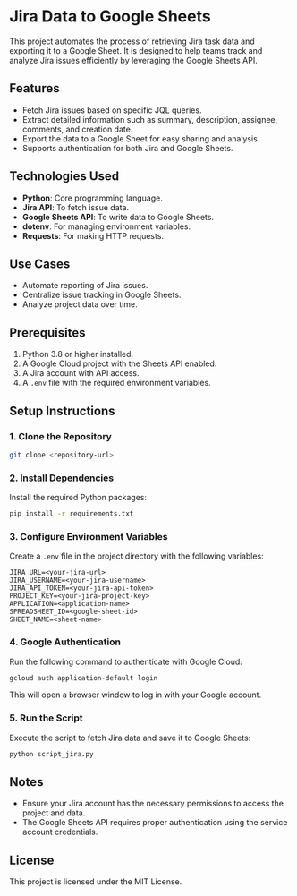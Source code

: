 # Jira Data to Google Sheets

This project automates the process of retrieving Jira task data and exporting it to a Google Sheet. It is designed to help teams track and analyze Jira issues efficiently by leveraging the Google Sheets API.

## Features
- Fetch Jira issues based on specific JQL queries.
- Extract detailed information such as summary, description, assignee, comments, and creation date.
- Export the data to a Google Sheet for easy sharing and analysis.
- Supports authentication for both Jira and Google Sheets.

## Technologies Used
- **Python**: Core programming language.
- **Jira API**: To fetch issue data.
- **Google Sheets API**: To write data to Google Sheets.
- **dotenv**: For managing environment variables.
- **Requests**: For making HTTP requests.

## Use Cases
- Automate reporting of Jira issues.
- Centralize issue tracking in Google Sheets.
- Analyze project data over time.

## Prerequisites

1. Python 3.8 or higher installed.
2. A Google Cloud project with the Sheets API enabled.
3. A Jira account with API access.
4. A `.env` file with the required environment variables.

## Setup Instructions

### 1. Clone the Repository
```bash
git clone <repository-url>
```

### 2. Install Dependencies
Install the required Python packages:
```bash
pip install -r requirements.txt
```

### 3. Configure Environment Variables
Create a `.env` file in the project directory with the following variables:
```
JIRA_URL=<your-jira-url>
JIRA_USERNAME=<your-jira-username>
JIRA_API_TOKEN=<your-jira-api-token>
PROJECT_KEY=<your-jira-project-key>
APPLICATION=<application-name>
SPREADSHEET_ID=<google-sheet-id>
SHEET_NAME=<sheet-name>
```

### 4. Google Authentication
Run the following command to authenticate with Google Cloud:
```bash
gcloud auth application-default login
```
This will open a browser window to log in with your Google account.

### 5. Run the Script
Execute the script to fetch Jira data and save it to Google Sheets:
```bash
python script_jira.py
```

## Notes
- Ensure your Jira account has the necessary permissions to access the project and data.
- The Google Sheets API requires proper authentication using the service account credentials.

## License
This project is licensed under the MIT License.
